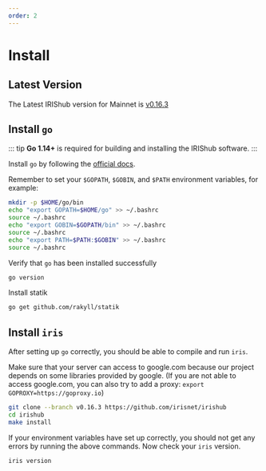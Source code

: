 ```yaml
---
order: 2
---
```


# Install

## Latest Version

The Latest IRIShub version for Mainnet is [v0.16.3](https://github.com/irisnet/irishub/releases/v0.16.3)

## Install `go`

::: tip
**Go 1.14+** is required for building and installing the IRIShub software.
:::

Install `go` by following the [official docs](https://golang.org/doc/install).

Remember to set your `$GOPATH`, `$GOBIN`, and `$PATH` environment variables, for example:

```bash
mkdir -p $HOME/go/bin
echo "export GOPATH=$HOME/go" >> ~/.bashrc
source ~/.bashrc
echo "export GOBIN=$GOPATH/bin" >> ~/.bashrc
source ~/.bashrc
echo "export PATH=$PATH:$GOBIN" >> ~/.bashrc
source ~/.bashrc
```

Verify that `go` has been installed successfully

```bash
go version
```

Install statik

```bash
go get github.com/rakyll/statik
```

## Install `iris`

After setting up `go` correctly, you should be able to compile and run `iris`.

Make sure that your server can access to google.com because our project depends on some libraries provided by google. (If you are not able to access google.com, you can also try to add a proxy: `export GOPROXY=https://goproxy.io`)

```bash
git clone --branch v0.16.3 https://github.com/irisnet/irishub
cd irishub
make install
```

If your environment variables have set up correctly, you should not get any errors by running the above commands.
Now check your `iris` version.

```bash
iris version
```
